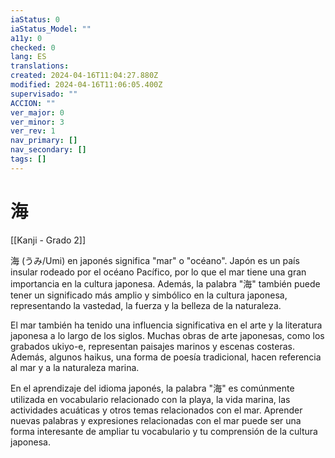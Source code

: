 ```yaml
---
iaStatus: 0
iaStatus_Model: ""
a11y: 0
checked: 0
lang: ES
translations: 
created: 2024-04-16T11:04:27.880Z
modified: 2024-04-16T11:06:05.400Z
supervisado: ""
ACCION: ""
ver_major: 0
ver_minor: 3
ver_rev: 1
nav_primary: []
nav_secondary: []
tags: []
---
```

# 海

[[Kanji - Grado 2]]

海 (うみ/Umi) en japonés significa "mar" o "océano". Japón es un país insular rodeado por el océano Pacífico, por lo que el mar tiene una gran importancia en la cultura japonesa. Además, la palabra "海" también puede tener un significado más amplio y simbólico en la cultura japonesa, representando la vastedad, la fuerza y la belleza de la naturaleza.

El mar también ha tenido una influencia significativa en el arte y la literatura japonesa a lo largo de los siglos. Muchas obras de arte japonesas, como los grabados ukiyo-e, representan paisajes marinos y escenas costeras. Además, algunos haikus, una forma de poesía tradicional, hacen referencia al mar y a la naturaleza marina.

En el aprendizaje del idioma japonés, la palabra "海" es comúnmente utilizada en vocabulario relacionado con la playa, la vida marina, las actividades acuáticas y otros temas relacionados con el mar. Aprender nuevas palabras y expresiones relacionadas con el mar puede ser una forma interesante de ampliar tu vocabulario y tu comprensión de la cultura japonesa.
